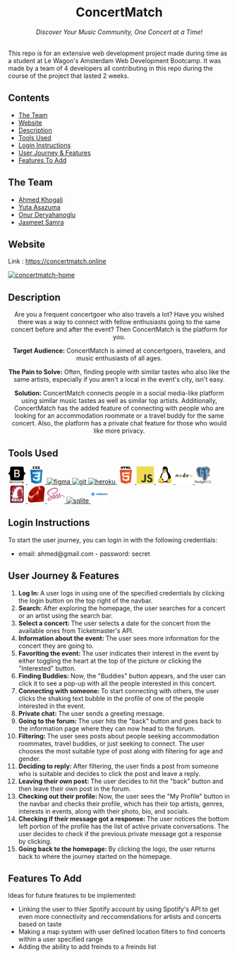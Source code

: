 <h1 align="center">ConcertMatch</h1>
<p align="center"><i>Discover Your Music Community, One Concert at a Time!</i></p>
<br>
This repo is for an extensive web development project made during time as a student at Le Wagon's Amsterdam Web Development Bootcamp. It was made by a team of 4 developers all contributing in this repo during the course of the project that lasted 2 weeks.

## Contents
  - [The Team](#the-team)
  - [Website](#website)
  - [Description](#description)
  - [Tools Used](#tools-used)
  - [Login Instructions](#login-instructions)
  - [User Journey & Features](#user-journey-features)
  - [Features To Add](#features-to-add)

## The Team
- [Ahmed Khogali](https://github.com/AhmedK10)
- [Yuta Asazuma](https://github.com/YutaAsazuma)
- [Onur Deryahanoglu](https://github.com/OnurDhn)
- [Jasmeet Samra](https://github.com/JazzSword)

## Website

Link : <a href="https://concertmatch.online" target="_blank">https://concertmatch.online</a>

<a href="https://concertmatch.online" target="_blank"><img src="https://i.ibb.co/4mNhnH4/concertmatch-home.png" alt="concertmatch-home" border="0"></a>



## Description

<p align="center">Are you a frequent concertgoer who also travels a lot? Have you wished there was a way to connect with fellow enthusiasts going to the same concert before and after the event? Then ConcertMatch is the platform for you.</p>
<p align="center"><strong>Target Audience:</strong> ConcertMatch is aimed at concertgoers, travelers, and music enthusiasts of all ages.</p>
<p align="center"><strong>The Pain to Solve:</strong> Often, finding people with similar tastes who also like the same artists, especially if you aren't a local in the event's city, isn't easy.</p>
<p align="center"><strong>Solution:</strong> ConcertMatch connects people in a social media-like platform using similar music tastes as well as similar top artists. Additionally, ConcertMatch has the added feature of connecting with people who are looking for an accommodation roommate or a travel buddy for the same concert. Also, the platform has a private chat feature for those who would like more privacy.</p>


## Tools Used
<p align="left"> <a href="https://getbootstrap.com" target="_blank" rel="noreferrer"> <img src="https://raw.githubusercontent.com/devicons/devicon/master/icons/bootstrap/bootstrap-plain-wordmark.svg" alt="bootstrap" width="40" height="40"/> </a> <a href="https://www.w3schools.com/css/" target="_blank" rel="noreferrer"> <img src="https://raw.githubusercontent.com/devicons/devicon/master/icons/css3/css3-original-wordmark.svg" alt="css3" width="40" height="40"/> </a> <a href="https://www.figma.com/" target="_blank" rel="noreferrer"> <img src="https://www.vectorlogo.zone/logos/figma/figma-icon.svg" alt="figma" width="40" height="40"/> </a> <a href="https://git-scm.com/" target="_blank" rel="noreferrer"> <img src="https://www.vectorlogo.zone/logos/git-scm/git-scm-icon.svg" alt="git" width="40" height="40"/> </a> <a href="https://heroku.com" target="_blank" rel="noreferrer"> <img src="https://www.vectorlogo.zone/logos/heroku/heroku-icon.svg" alt="heroku" width="40" height="40"/> </a> <a href="https://www.w3.org/html/" target="_blank" rel="noreferrer"> <img src="https://raw.githubusercontent.com/devicons/devicon/master/icons/html5/html5-original-wordmark.svg" alt="html5" width="40" height="40"/> </a> <a href="https://developer.mozilla.org/en-US/docs/Web/JavaScript" target="_blank" rel="noreferrer"> <img src="https://raw.githubusercontent.com/devicons/devicon/master/icons/javascript/javascript-original.svg" alt="javascript" width="40" height="40"/> </a> <a href="https://www.linux.org/" target="_blank" rel="noreferrer"> <img src="https://raw.githubusercontent.com/devicons/devicon/master/icons/linux/linux-original.svg" alt="linux" width="40" height="40"/> </a> <a href="https://nodejs.org" target="_blank" rel="noreferrer"> <img src="https://raw.githubusercontent.com/devicons/devicon/master/icons/nodejs/nodejs-original-wordmark.svg" alt="nodejs" width="40" height="40"/> </a> <a href="https://www.postgresql.org" target="_blank" rel="noreferrer"> <img src="https://raw.githubusercontent.com/devicons/devicon/master/icons/postgresql/postgresql-original-wordmark.svg" alt="postgresql" width="40" height="40"/> </a> <a href="https://rubyonrails.org" target="_blank" rel="noreferrer"> <img src="https://raw.githubusercontent.com/devicons/devicon/master/icons/rails/rails-original-wordmark.svg" alt="rails" width="40" height="40"/> </a> <a href="https://www.ruby-lang.org/en/" target="_blank" rel="noreferrer"> <img src="https://raw.githubusercontent.com/devicons/devicon/master/icons/ruby/ruby-original.svg" alt="ruby" width="40" height="40"/> </a> <a href="https://sass-lang.com" target="_blank" rel="noreferrer"> <img src="https://raw.githubusercontent.com/devicons/devicon/master/icons/sass/sass-original.svg" alt="sass" width="40" height="40"/> </a> <a href="https://www.sqlite.org/" target="_blank" rel="noreferrer"> <img src="https://www.vectorlogo.zone/logos/sqlite/sqlite-icon.svg" alt="sqlite" width="40" height="40"/> </a> <a href="https://webpack.js.org" target="_blank" rel="noreferrer"> <img src="https://raw.githubusercontent.com/devicons/devicon/d00d0969292a6569d45b06d3f350f463a0107b0d/icons/webpack/webpack-original-wordmark.svg" alt="webpack" width="40" height="40"/> </a> </p>


## Login Instructions
To start the user journey, you can login in with the following credentials:
<ul>
	<li>email: ahmed@gmail.com - password: secret</li>
</ul>


## User Journey & Features
<ol>
	<li><strong>Log In: </strong>A user logs in using one of the specified credentials by clicking the login button on the top right of the navbar.</li>
	<li><strong>Search: </strong>After exploring the homepage, the user searches for a concert or an artist using the search bar.</li>
	<li><strong>Select a concert: </strong>The user selects a date for the concert from the available ones from Ticketmaster's API.</li>
	<li><strong>Information about the event: </strong>The user sees more information for the concert they are going to.</li>
	<li><strong>Favoriting the event: </strong>The user indicates their interest in the event by either toggling the heart at the top of the picture or clicking the "Interested" button.</li>
	<li><strong>Finding Buddies: </strong>Now, the "Buddies" button appears, and the user can click it to see a pop-up with all the people interested in this concert.</li>
	<li><strong>Connecting with someone: </strong>To start connecting with others, the user clicks the shaking text bubble in the profile of one of the people interested in the event.</li>
	<li><strong>Private chat: </strong>The user sends a greeting message.</li>
	<li><strong>Going to the forum: </strong>The user hits the "back" button and goes back to the information page where they can now head to the forum.</li>
	<li><strong>Filtering: </strong>The user sees posts about people seeking accommodation roommates, travel buddies, or just seeking to connect. The user chooses the most suitable type of post along with filtering for age and gender.</li>
	<li><strong>Deciding to reply: </strong>After filtering, the user finds a post from someone who is suitable and decides to click the post and leave a reply.</li>
	<li><strong>Leaving their own post: </strong>The user decides to hit the "back" button and then leave their own post in the forum.</li>
	<li><strong>Checking out their profile: </strong>Now, the user sees the "My Profile" button in the navbar and checks their profile, which has their top artists, genres, interests in events, along with their photo, bio, and socials.</li>
	<li><strong>Checking if their message got a response: </strong>The user notices the bottom left portion of the profile has the list of active private conversations. The user decides to check if the previous private message got a response by clicking.</li>
	<li><strong>Going back to the homepage: </strong>By clicking the logo, the user returns back to where the journey started on the homepage.</li>
</ol>




## Features To Add
Ideas for future features to be implemented:
<ul>
	<li>Linking the user to thier Spotify account by using Spotify's API to get even more connectivity and reccomendations for artists and concerts based on taste</li>
	<li>Making a map system with user defined location filters to find concerts within a user specified range</li>
	<li>Adding the ability to add freinds to a freinds list</li>
</ul>
